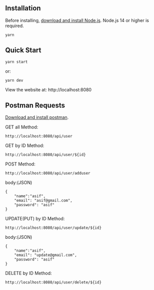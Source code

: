 ## Installation

Before installing, [download and install Node.js](https://nodejs.org/).
Node.js 14 or higher is required.

```
yarn
```

## Quick Start

```
yarn start
```

or:

```
yarn dev
```

View the website at: http://localhost:8080

## Postman Requests

[Download and install postman](https://www.postman.com/).

GET all Method:

```
http://localhost:8080/api/user
```

GET by ID Method:

```
http://localhost:8080/api/user/${id}
```

POST Method:

```
http://localhost:8080/api/user/adduser
```

body:(JSON)

```
{
    "name":"asif",
    "email": "asif@gmail.com",
    "password": "asif"
}
```

UPDATE(PUT) by ID Method:

```
http://localhost:8080/api/user/update/${id}
```

body:(JSON)

```
{
    "name":"asif",
    "email": "update@gmail.com",
    "password": "asif"
}
```

DELETE by ID Method:

```
http://localhost:8080/api/user/delete/${id}
```
